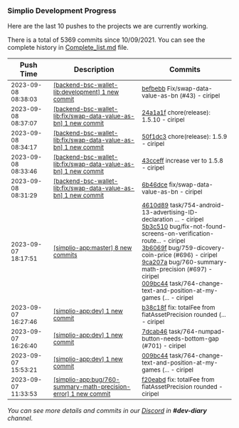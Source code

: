 
### Simplio Development Progress

Here are the last 10 pushes to the projects we are currently working.

There is a total of 5369 commits since 10/09/2021. You can see the complete history in
 [Complete_list.md](Complete_list.md) file.

| Push Time | Description | Commits |
| --- | --- | --- |
| <sub>2023-09-08 08:38:03</sub> | <sub>[[backend-bsc-wallet-lib:development] 1 new commit](https://github.com/SimplioOfficial/backend-bsc-wallet-lib/commit/befbebb988f7c7aa796c458e6959cb248de0b3c2)</sub> | <sub>[befbebb](https://github.com/SimplioOfficial/backend-bsc-wallet-lib/commit/befbebb988f7c7aa796c458e6959cb248de0b3c2) Fix/swap-data-value-as-bn (#43) - ciripel</sub> |
| <sub>2023-09-08 08:37:07</sub> | <sub>[[backend-bsc-wallet-lib:fix/swap-data-value-as-bn] 1 new commit](https://github.com/SimplioOfficial/backend-bsc-wallet-lib/commit/24a1a1fbd755bcda65fb1090fe54b265612822f9)</sub> | <sub>[24a1a1f](https://github.com/SimplioOfficial/backend-bsc-wallet-lib/commit/24a1a1fbd755bcda65fb1090fe54b265612822f9) chore(release): 1.5.10 - ciripel</sub> |
| <sub>2023-09-08 08:34:17</sub> | <sub>[[backend-bsc-wallet-lib:fix/swap-data-value-as-bn] 1 new commit](https://github.com/SimplioOfficial/backend-bsc-wallet-lib/commit/50f1dc3f502f8b835025cd3203e974c6b62e21e6)</sub> | <sub>[50f1dc3](https://github.com/SimplioOfficial/backend-bsc-wallet-lib/commit/50f1dc3f502f8b835025cd3203e974c6b62e21e6) chore(release): 1.5.9 - ciripel</sub> |
| <sub>2023-09-08 08:33:46</sub> | <sub>[[backend-bsc-wallet-lib:fix/swap-data-value-as-bn] 1 new commit](https://github.com/SimplioOfficial/backend-bsc-wallet-lib/commit/43cceff9b9298c6d688a8ca7fb2f80a92468255a)</sub> | <sub>[43cceff](https://github.com/SimplioOfficial/backend-bsc-wallet-lib/commit/43cceff9b9298c6d688a8ca7fb2f80a92468255a) increase ver to 1.5.8 - ciripel</sub> |
| <sub>2023-09-08 08:31:29</sub> | <sub>[[backend-bsc-wallet-lib:fix/swap-data-value-as-bn] 1 new commit](https://github.com/SimplioOfficial/backend-bsc-wallet-lib/commit/6b46dce226e28572587d828363cc4cd6888cd050)</sub> | <sub>[6b46dce](https://github.com/SimplioOfficial/backend-bsc-wallet-lib/commit/6b46dce226e28572587d828363cc4cd6888cd050) fix/swap-data-value-as-bn - ciripel</sub> |
| <sub>2023-09-07 18:17:51</sub> | <sub>[[simplio-app:master] 8 new commits](https://github.com/SimplioOfficial/simplio-app/compare/acdde81934ec...f2920ffcce15)</sub> | <sub>[4610d89](https://github.com/SimplioOfficial/simplio-app/commit/4610d89aba5a07d50f8d06ba151af38336b4314e) task/754-android-13-advertising-ID-declaration ... - ciripel<br>[5b3c510](https://github.com/SimplioOfficial/simplio-app/commit/5b3c5107390ca6b2d1db3424caa8dbd2d9701447) bug/fix-not-found-screens-on-verification-route... - ciripel<br>[3b6069f](https://github.com/SimplioOfficial/simplio-app/commit/3b6069fc56392468018fb46bf50b2efad7a1a435) bug/759-dicovery-coin-price (#696) - ciripel<br>[9ca207a](https://github.com/SimplioOfficial/simplio-app/commit/9ca207ac918842e8d555d7c9259086cb16974abb) bug/760-summary-math-precision (#697) - ciripel<br>[009bc44](https://github.com/SimplioOfficial/simplio-app/commit/009bc445ae73cd111bc6eb89e6b1c2ced0417a19) task/764-change-text-and-position-at-my-games (... - ciripel</sub> |
| <sub>2023-09-07 16:27:46</sub> | <sub>[[simplio-app:dev] 1 new commit](https://github.com/SimplioOfficial/simplio-app/commit/b38c18f51a5b2dcdbbc8e5575ef544bd66672044)</sub> | <sub>[b38c18f](https://github.com/SimplioOfficial/simplio-app/commit/b38c18f51a5b2dcdbbc8e5575ef544bd66672044) fix: totalFee from fiatAssetPrecision rounded (... - ciripel</sub> |
| <sub>2023-09-07 16:26:40</sub> | <sub>[[simplio-app:dev] 1 new commit](https://github.com/SimplioOfficial/simplio-app/commit/7dcab46ee4ec6f253e6354dbd16ce5064475cdcc)</sub> | <sub>[7dcab46](https://github.com/SimplioOfficial/simplio-app/commit/7dcab46ee4ec6f253e6354dbd16ce5064475cdcc) task/764-numpad-button-needs-bottom-gap (#701) - ciripel</sub> |
| <sub>2023-09-07 15:53:21</sub> | <sub>[[simplio-app:dev] 1 new commit](https://github.com/SimplioOfficial/simplio-app/commit/009bc445ae73cd111bc6eb89e6b1c2ced0417a19)</sub> | <sub>[009bc44](https://github.com/SimplioOfficial/simplio-app/commit/009bc445ae73cd111bc6eb89e6b1c2ced0417a19) task/764-change-text-and-position-at-my-games (... - ciripel</sub> |
| <sub>2023-09-07 11:33:53</sub> | <sub>[[simplio-app:bug/760-summary-math-precision-error] 1 new commit](https://github.com/SimplioOfficial/simplio-app/commit/f20eabd96bdd3c2f1248b26c0b9845bb284662e0)</sub> | <sub>[f20eabd](https://github.com/SimplioOfficial/simplio-app/commit/f20eabd96bdd3c2f1248b26c0b9845bb284662e0) fix: totalFee from fiatAssetPrecision rounded - ciripel</sub> |

_You can see more details and commits in our [Discord](https://discord.gg/aKhjuwZmdP) in **#dev-diary** channel._
